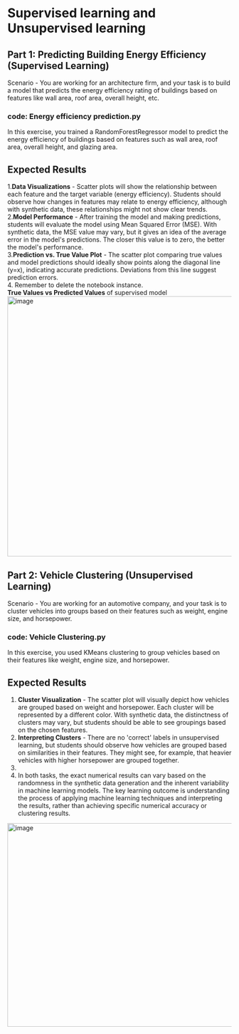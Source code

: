 # Supervised learning and Unsupervised learning
## Part 1: Predicting Building Energy Efficiency (Supervised Learning)
Scenario - You are working for an architecture firm, and your task is to build a model that predicts the energy efficiency rating of buildings based on features like wall area, roof area, overall height, etc.  
### code: Energy efficiency prediction.py  
In this exercise, you trained a RandomForestRegressor model to predict the energy efficiency of buildings based on features such as wall area, roof area, overall height, and glazing area.

## Expected Results
1.**Data Visualizations** - Scatter plots will show the relationship between each feature and the target variable (energy efficiency). Students should observe how changes in features may relate to energy efficiency, although with synthetic data, these relationships might not show clear trends.  
2.**Model Performance** - After training the model and making predictions, students will evaluate the model using Mean Squared Error (MSE). With synthetic data, the MSE value may vary, but it gives an idea of the average error in the model's predictions. The closer this value is to zero, the better the model's performance.  
3.**Prediction vs. True Value Plot** - The scatter plot comparing true values and model predictions should ideally show points along the diagonal line (y=x), indicating accurate predictions. Deviations from this line suggest prediction errors.  
4. Remember to delete the notebook instance.  
**True Values vs Predicted Values** of supervised model<img width="917" height="584" alt="image" src="https://github.com/user-attachments/assets/11c20f3c-85d7-4cb4-91aa-d4e5d38e50a6" />
## Part 2: Vehicle Clustering (Unsupervised Learning)
Scenario - You are working for an automotive company, and your task is to cluster vehicles into groups based on their features such as weight, engine size, and horsepower.  
### code: Vehicle Clustering.py  
In this exercise, you used KMeans clustering to group vehicles based on their features like weight, engine size, and horsepower.

## Expected Results  
1. **Cluster Visualization** - The scatter plot will visually depict how vehicles are grouped based on weight and horsepower. Each cluster will be represented by a different color. With synthetic data, the distinctness of clusters may vary, but students should be able to see groupings based on the chosen features.
2. **Interpreting Clusters** - There are no 'correct' labels in unsupervised learning, but students should observe how vehicles are grouped based on similarities in their features. They might see, for example, that heavier vehicles with higher horsepower are grouped together.
3.
4.   In both tasks, the exact numerical results can vary based on the randomness in the synthetic data generation and the inherent variability in machine learning models. The key learning outcome is understanding the process of applying machine learning techniques and interpreting the results, rather than achieving specific numerical accuracy or clustering results.
   <img width="628" height="457" alt="image" src="https://github.com/user-attachments/assets/1bcd0abd-7da4-4bfd-9db1-92fe8b108b84" />

